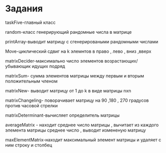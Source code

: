 # Задания

taskFive-главный класс

random-класс генерирующий рандомные числа в матрице

printArray-выводит матрицу с сгенерироваными рандомными числами

Move-циклический сдвиг на k элемнтов в право , лево , вниз ,вверх 

matrixDecider-максимально число элементов возрастающих/убывающик идущих подряд 

matrixSum- сумма элементов матрицы между первым и вторым положительным членом

matrixNew- выводит матрицу от 1 до k в виде матрицы nxn 

matrixChangeling- поворачивает матрицу на 90 ,180 , 270  градусов против часовой стрелки

matrixDeterminant-вычисляет определитель матрицы 

averageMatrix - находит среднее число матрицы , вычитает из каждого элемента матрицы среднее число , выводит измененую матрицу 

maxElementMatrix-находит максимальный элемент матрицы и удаляет с ним строку и столбец 
